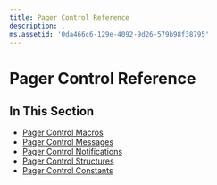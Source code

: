 ```yaml
---
title: Pager Control Reference
description: .
ms.assetid: '0da466c6-129e-4092-9d26-579b98f38795'
---
```


# Pager Control Reference

## In This Section

-   [Pager Control Macros](bumper-pager-control-reference-macros.md)
-   [Pager Control Messages](bumper-pager-control-reference-messages.md)
-   [Pager Control Notifications](bumper-pager-control-reference-notifications.md)
-   [Pager Control Structures](bumper-pager-control-reference-structures.md)
-   [Pager Control Constants](bumper-pager-control-reference-constants.md)

 

 




